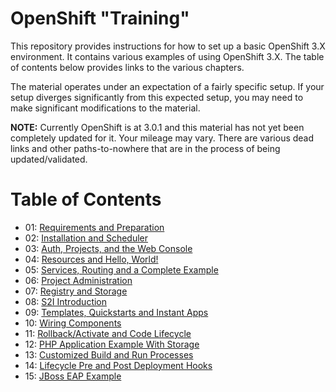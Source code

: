 # OpenShift "Training"
This repository provides instructions for how to set up a basic OpenShift 3.X
environment. It contains various examples of using OpenShift 3.X. The table of
contents below provides links to the various chapters.

The material operates under an expectation of a fairly specific setup. If your
setup diverges significantly from this expected setup, you may need to make
significant modifications to the material.

**NOTE:** Currently OpenShift is at 3.0.1 and this material has not yet been
completely updated for it. Your mileage may vary. There are various dead links
and other paths-to-nowhere that are in the process of being updated/validated.

# Table of Contents
- 01: [Requirements and Preparation](01-Requirements-and-Preparation.md)
- 02: [Installation and Scheduler](02-Installation-and-Scheduler.md)
- 03: [Auth, Projects, and the Web Console](03-Auth-Projects-and-Web-Console.md)
- 04: [Resources and Hello, World!](04-Resources-and-Hello-World.md)
- 05: [Services, Routing and a Complete Example](05-Services-Routing-Complete-Example.md)
- 06: [Project Administration](06-Project-Administration.md)
- 07: [Registry and Storage](07-Registry-and-Storage.md)
- 08: [S2I Introduction](08-S2I-Introduction.md)
- 09: [Templates, Quickstarts and Instant Apps](09-Templates-Quickstarts-Instant-Apps.md)
- 10: [Wiring Components](10-Wiring-Components.md)
- 11: [Rollback/Activate and Code Lifecycle](11-Rollback-Activate-Lifecycle.md)
- 12: [PHP Application Example With
    Storage](12-PHP-Application-Example-With-Storage.md)
- 13: [Customized Build and Run
    Processes](13-Customized-Build-and-Run-Processes.md)
- 14: [Lifecycle Pre and Post Deployment
    Hooks](14-Lifecycle-Pre-and-Post-Deployment-Hooks.md)
- 15: [JBoss EAP Example](15-JBoss-EAP-Example.md)
